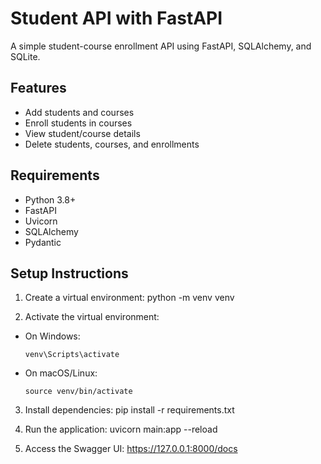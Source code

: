 # Student API with FastAPI

A simple student-course enrollment API using FastAPI, SQLAlchemy, and SQLite.

## Features

- Add students and courses
- Enroll students in courses
- View student/course details
- Delete students, courses, and enrollments

## Requirements

- Python 3.8+
- FastAPI
- Uvicorn
- SQLAlchemy
- Pydantic

## Setup Instructions

1. Create a virtual environment:
   python -m venv venv

2. Activate the virtual environment:

- On Windows:
  ```
  venv\Scripts\activate
  ```

- On macOS/Linux:
  ```
  source venv/bin/activate
  ```

3. Install dependencies:
   pip install -r requirements.txt

4. Run the application:
   uvicorn main:app --reload

5. Access the Swagger UI:
   https://127.0.0.1:8000/docs
